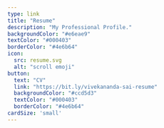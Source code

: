 ```yaml
---
type: link
title: "Resume"
description: "My Professional Profile."
backgroundColor: "#e6eae9"
textColor: "#000403"
borderColor: "#4e6b64"
icon: 
  src: resume.svg
  alt: "scroll emoji"
button: 
  text: "CV"
  link: "https://bit.ly/vivekananda-sai-resume"
  backgroundColor: "#ccd5d3"
  textColor: "#000403"
  borderColor: "#4e6b64"
cardSize: 'small'
---
```

